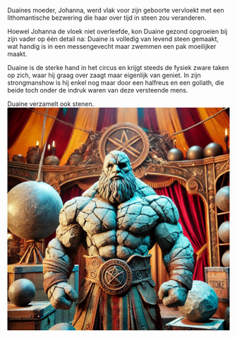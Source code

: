 Duaines moeder, Johanna, werd vlak voor zijn geboorte vervloekt met een lithomantische bezwering die haar over tijd in steen zou veranderen.

Hoewel Johanna de vloek niet overleefde, kon Duaine gezond opgroeien bij zijn vader op één detail na: Duaine is volledig van levend steen gemaakt, wat handig is in een messengevecht maar zwemmen een pak moeilijker maakt. 

Duaine is de sterke hand in het circus en krijgt steeds de fysiek zware taken op zich, waar hij graag over zaagt maar eigenlijk van geniet. 
In zijn strongmanshow is hij enkel nog maar door een halfreus en een goliath, die beide toch onder de indruk waren van deze versteende mens.

Duaine verzamelt ook stenen. ![](../img/Duaine.png)